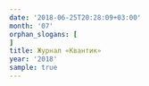 ```yaml
---
date: '2018-06-25T20:28:09+03:00'
month: '07'
orphan_slogans: [
]
title: Журнал «Квантик»
year: '2018'
sample: true
---
```

